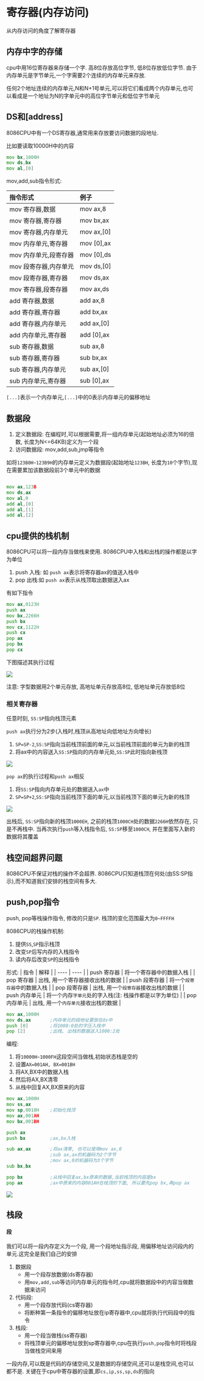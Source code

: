 # 寄存器(内存访问)
从内存访问的角度了解寄存器

## 内存中字的存储
cpu中用16位寄存器来存储一个字. 高8位存放高位字节, 低8位存放低位字节. 由于内存单元是字节单元,一个字需要2个连续的内存单元来存放.

任何2个地址连续的内存单元,N和N+1号单元,可以将它们看成两个内存单元,也可以看成是一个地址为N的字单元中的高位字节单元和低位字节单元

## DS和[address]
8086CPU中有一个DS寄存器,通常用来存放要访问数据的段地址. 

比如要读取10000H中的内容

```asm
mov bx,1000H
mov ds,bx
mov al,[0]
```

mov,add,sub指令形式:

| 指令形式 | 例子 |
| :---- | :---- |
|mov 寄存器,数据| mov ax,8|
|mov 寄存器,寄存器| mov bx,ax|
|mov 寄存器,内存单元| mov ax,[0]|
|mov 内存单元,寄存器| mov [0],ax|
|mov 内存单元,段寄存器| mov [0],ds|
|mov 段寄存器,内存单元| mov ds,[0]|
|mov 段寄存器,寄存器| mov ds,ax|
|mov 寄存器,段寄存器| mov ax,ds|
|add 寄存器,数据| add ax,8|
|add 寄存器,寄存器| add bx,ax|
|add 寄存器,内存单元| add ax,[0]|
|add 内存单元,寄存器| add [0],ax|
|sub 寄存器,数据| sub ax,8|
|sub 寄存器,寄存器| sub bx,ax|
|sub 寄存器,内存单元| sub ax,[0]|
|sub 内存单元,寄存器| sub [0],ax|

`[...]`表示一个内存单元,`[...]`中的0表示内存单元的偏移地址

## 数据段

1. 定义数据段: 在编程时,可以根据需要,将一组内存单元(起始地址必须为16的倍数, 长度为N<=64KB)定义为一个段
2. 访问数据段: mov,add,sub,jmp等指令

如将`123B0H~123B9H`的内存单元定义为数据段(起始地址`123BH`, 长度为`10`个字节),现在需要累加该数据段前3个单元中的数据

```asm

mov ax,123B
mov ds,ax
mov al,0
add al,[0]
add al,[1]
add al,[2]

```
## cpu提供的栈机制
8086CPU可以将一段内存当做栈来使用. 8086CPU中入栈和出栈的操作都是以字为单位
1. push 入栈: 如 `push ax`表示将寄存器ax的值送入栈中
2. pop 出栈:如 `push ax`表示从栈顶取出数据送入ax

有如下指令

```asm
mov ax,0123H
push ax
mov bx,2266H
push bx
mov cx,1122H
push cx
pop ax
pop bx
pop cx
```
下图描述其执行过程

![](../snapshots/3.9.png)

注意:
字型数据用2个单元存放, 高地址单元存放高8位, 低地址单元存放低8位

### 相关寄存器

任意时刻, `SS:SP`指向栈顶元素

`push ax`执行分为2步(入栈时,栈顶从高地址向低地址方向增长)

1. `SP=SP-2`,`SS:SP`指向当前栈顶前面的单元,以当前栈顶前面的单元为新的栈顶
2. 将ax中的内容送入`SS:SP`指向的内存单元处,`SS:SP`此时指向新栈顶

![](../snapshots/3.10.png)

`pop ax`的执行过程和`push ax`相反

1. 将`SS:SP`指向内存单元处的数据送入`ax`中
2. `SP=SP+2`,`SS:SP`指向当前栈顶下面的单元,以当前栈顶下面的单元为新的栈顶

![](../snapshots/3.12.png)

出栈后, `SS:SP`指向新的栈顶`1000EH`, 之前的栈顶`1000CH`处的数据`2266H`依然存在, 只是不再栈中. 当再次执行`push`等入栈指令后, `SS:SP`移至`1000CH`, 并在里面写入新的数据将其覆盖

## 栈空间超界问题


8086CPU不保证对栈的操作不会超界. 8086CPU只知道栈顶在何处(由SS:SP指示),而不知道我们安排的栈空间有多大.

## push,pop指令
push, pop等栈操作指令, 修改的只是`SP`. 栈顶的变化范围最大为`0~FFFFH`

8086CPU的栈操作机制: 

1. 提供`SS`,`SP`指示栈顶
2. 改变`SP`后写内存的入栈指令
3. 读内存后改变`SP`的出栈指令

形式:
| 指令 | 解释 |
| ---- | ---- |
| push 寄存器 | 将一个寄存器中的数据入栈 |
| pop 寄存器 | 出栈, 用一个寄存器接收出栈的数据 |
| push 段寄存器 | 将一个`段寄存器`中的数据入栈 |
| pop 段寄存器 | 出栈, 用一个`段寄存器`接收出栈的数据 |
| push 内存单元 | 将一个内存`字单元`处的字入栈(注: 栈操作都是以字为单位) |
| pop 内存单元 | 出栈, 用一个`内存单元`接收出栈的数据 |

```asm
mov ax,1000H
mov ds,ax       ;内存单元的段地址要放在ds中
push [0]        ;将1000:0处的字压入栈中
pop [2]         ;出栈, 出栈的数据送入1000:2处
```

编程:
1. 将`10000H~1000FH`这段空间当做栈,初始状态栈是空的
2. 设置`AX=001AH, BX=001BH`
3. 将AX,BX中的数据入栈
4. 然后将AX,BX清零
5. 从栈中回复AX,BX原来的内容

```asm
mov ax,1000H
mov ss,ax
mov sp,0010H    ;初始化栈顶
mov ax,001AH
mov bx,001BH

push ax
push bx         ;ax,bx入栈

sub ax,ax       ;将ax清零, 也可以使用mov ax,0
                ;sub ax,ax的机器码为2个字节
                ;mov ax,0的机器码为3个字节
sub bx,bx

pop bx          ;从栈中回复ax,bx原来的数据,当前栈顶的内容是bx
pop ax          ;ax中原来的内容001AH在栈顶的下面, 所以要先pop bx,再pop ax

```

![](../snapshots/3.15.png)


## 栈段

#### 段
我们可以将一段内存定义为一个段, 用一个段地址指示段, 用偏移地址访问段内的单元.这完全是我们自己的安排
1. 数据段
    - 用一个段存放数据(ds寄存器)
    - 用`mov,add,sub`等访问内存单元的指令时,cpu就将数据段中的内容当做数据来访问
2. 代码段: 
    - 用一个段存放代码(cs寄存器)
    - 将断种第一条指令的偏移地址放在ip寄存器中,cpu就将执行代码段中的指令
3. 栈段: 
    - 用一个段当做栈(ss寄存器)
    - 将栈顶单元的偏移地址放到sp寄存器中,cpu在执行`push,pop`指令时将栈段当做栈空间来用

一段内存,可以既是代码的存储空间,又是数据的存储空间,还可以是栈空间,也可以都不是. 关键在于cpu中寄存器的设置,即`cs,ip,ss,sp,ds`的指向